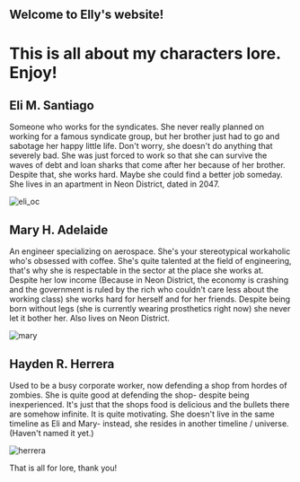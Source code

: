 ## **Welcome to Elly's website!**

# This is all about my characters lore. Enjoy!

## Eli M. Santiago
Someone who works for the syndicates. She never really planned on working for a famous syndicate group, but her brother just had to go and sabotage her happy little life. Don't worry, she doesn't do anything that severely bad. She was just forced to work so that she can survive the waves of debt and loan sharks that come after her because of her brother. Despite that, she works hard. Maybe she could find a better job someday. She lives in an apartment in Neon District, dated in 2047. 

![eli_oc](https://user-images.githubusercontent.com/102712746/167820505-9d344e5a-c873-409a-8e94-69dfefacb678.png)

## Mary H. Adelaide
An engineer specializing on aerospace. She's your stereotypical workaholic who's obsessed with coffee. She's quite talented at the field of engineering, that's why she is respectable in the sector at the place she works at. Despite her low income (Because in Neon District, the economy is crashing and the government is ruled by the rich who couldn't care less about the working class) she works hard for herself and for her friends. Despite being born without legs (she is currently wearing prosthetics right now) she never let it bother her. Also lives on Neon District. 

![mary](https://user-images.githubusercontent.com/102712746/167820557-c3e941ca-6a69-49fa-9950-6ca218bcb8bb.png)

## Hayden R. Herrera
Used to be a busy corporate worker, now defending a shop from hordes of zombies. She is quite good at defending the shop- despite being inexperienced. It's just that the shops food is delicious and the bullets there are somehow infinite. It is quite motivating. She doesn't live in the same timeline as Eli and Mary- instead, she resides in another timeline / universe. (Haven't named it yet.)

![herrera](https://user-images.githubusercontent.com/102712746/167820313-1bb22f81-cd09-47fb-9651-3f22d00cfd59.png)

That is all for lore, thank you!
